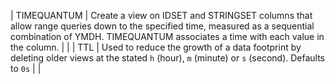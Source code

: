 | TIMEQUANTUM | Create a view on IDSET and STRINGSET columns that allow range queries down to the specified time, measured as a sequential combination of YMDH. TIMEQUANTUM associates a time with each value in the column. |  |
| TTL | Used to reduce the growth of a data footprint by deleting older views at the stated `h` (hour), `m` (minute) or `s` (second). Defaults to `0s` |  |
